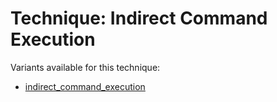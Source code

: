 # Technique: Indirect Command Execution

Variants available for this technique:

* [indirect_command_execution](variants/indirect_command_execution.md)
